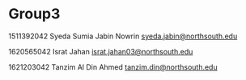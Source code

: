 # Group3

1511392042	Syeda Sumia Jabin Nowrin	<syeda.jabin@northsouth.edu>

1620565042	Israt Jahan	<israt.jahan03@northsouth.edu>

1621203042	Tanzim Al Din Ahmed	<tanzim.din@northsouth.edu>
